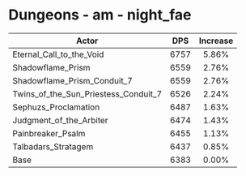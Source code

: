 # Dungeons - am - night_fae
| Actor | DPS | Increase |
|---|:---:|:---:|
|Eternal_Call_to_the_Void|6757|5.86%|
|Shadowflame_Prism|6559|2.76%|
|Shadowflame_Prism_Conduit_7|6559|2.76%|
|Twins_of_the_Sun_Priestess_Conduit_7|6526|2.24%|
|Sephuzs_Proclamation|6487|1.63%|
|Judgment_of_the_Arbiter|6474|1.43%|
|Painbreaker_Psalm|6455|1.13%|
|Talbadars_Stratagem|6437|0.85%|
|Base|6383|0.00%|
